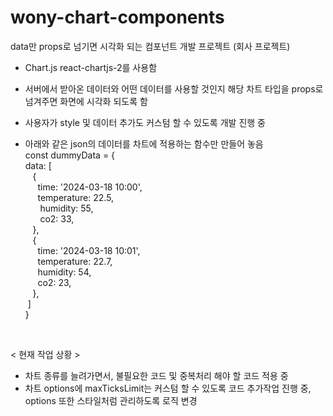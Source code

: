 
# wony-chart-components
data만 props로 넘기면 시각화 되는 컴포넌트 개발 프로젝트 (회사 프로젝트)

- Chart.js react-chartjs-2를 사용함
- 서버에서 받아온 데이터와 어떤 데이터를 사용할 것인지 해당 차트 타입을 props로 넘겨주면 화면에 시각화 되도록 함
- 사용자가 style 및 데이터 추가도 커스텀 할 수 있도록 개발 진행 중


- 아래와 같은 json의 데이터를 차트에 적용하는 함수만 만들어 놓음
  <br/>
const dummyData = { <br/>
  data: [ <br/>
&nbsp;&nbsp;    { <br/>
      &nbsp;&nbsp;&nbsp;&nbsp;&nbsp;time: '2024-03-18 10:00', <br/>
      &nbsp;&nbsp;&nbsp;&nbsp;&nbsp;temperature: 22.5, <br/>
      &nbsp; &nbsp;&nbsp;&nbsp;&nbsp;humidity: 55, <br/>
   &nbsp;&nbsp;&nbsp; &nbsp;&nbsp;co2: 33, <br/>
   &nbsp;&nbsp;&nbsp;}, <br/>
   &nbsp;&nbsp;&nbsp;{ <br/>
      &nbsp;&nbsp;&nbsp;&nbsp;&nbsp;time: '2024-03-18 10:01', <br/>
      &nbsp;&nbsp;&nbsp;&nbsp;&nbsp;temperature: 22.7, <br/>
      &nbsp;&nbsp;&nbsp;&nbsp;&nbsp;humidity: 54, <br/>
      &nbsp;&nbsp;&nbsp;&nbsp;&nbsp;co2: 23, <br/>
   &nbsp;&nbsp;&nbsp;}, <br/>
&nbsp;] <br/>
} 
<br/>

< 현재 작업 상황 >

- 차트 종류를 늘려가면서, 불필요한 코드 및 중복처리 해야 할 코드 적용 중
- 차트 options에 maxTicksLimit는 커스텀 할 수 있도록 코드 추가작업 진행 중, options 또한 스타일처럼 관리하도록 로직 변경

